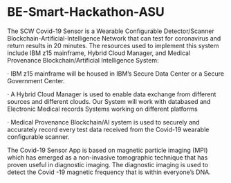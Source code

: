 # BE-Smart-Hackathon-ASU
The SCW Covid-19 Sensor is a Wearable Configurable Detector/Scanner Blockchain-Artificial-Intelligence Network that can test for coronavirus and return results in 20 minutes. The resources used to implement this system include IBM z15 mainframe, Hybrid Cloud Manager, and Medical Provenance Blockchain/Artificial Intelligence System:

· IBM z15 mainframe will be housed in IBM’s Secure Data Center or a Secure Government Center.

· A Hybrid Cloud Manager is used to enable data exchange from different sources and different clouds. Our System will work with databased and Electronic Medical records Systems working on different platforms

· Medical Provenance Blockchain/AI system is used to securely and accurately record every test data received from the Covid-19 wearable configurable scanner.

The Covid-19 Sensor App is based on magnetic particle imaging (MPI) which has emerged as a non-invasive tomographic technique that has proven useful in diagnostic imaging. The diagnostic imaging is used to detect the Covid -19 magnetic frequency that is within everyone’s DNA.
